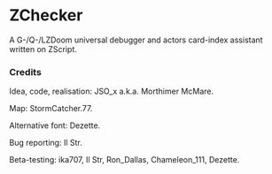 # ZChecker

A G-/Q-/LZDoom universal debugger and actors card-index assistant written on ZScript.


### Credits

Idea, code, realisation: JSO_x a.k.a. Morthimer McMare.

Map: StormCatcher.77.

Alternative font: Dezette.

Bug reporting: Il Str.

Beta-testing: ika707, Il Str, Ron_Dallas, Chameleon_111, Dezette.
